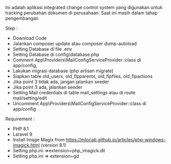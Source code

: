 Ini adalah aplikasi integrated change control system yang digunakan untuk tracking perubahan dokumen di perusahaan.
Saat ini masih dalam tahap pengembangan

Step :
- Download Code
- Jalankan composer update atau composer dump-autoload
- Setting Database di file .env
- Setting Database di config\database.php
- Comment App\Providers\MailConfigServiceProvider::class di app/config,
- Lakukan migrasi database (php artisan migrate)
- Siapkan table old_users, old_flpparents, old_flpfiles, old_flpactions
- Jika point 3 tidak ada, jangan jalankan seeder
- Jika point 3 ada, jalankan seeder
- Setting Mail credentials di table mail_settings atau di route mail/setting/edit
- Uncomment App\Providers\MailConfigServiceProvider::class di app/config

Requirement :
- PHP 8.1
- Laravel 9
- Install Image Magix from https://mlocati.github.io/articles/php-windows-imagick.html (version 8.1)
- Setting php.ini =>extension=php_imagick.dll
- Setting php.ini => extension=gd
